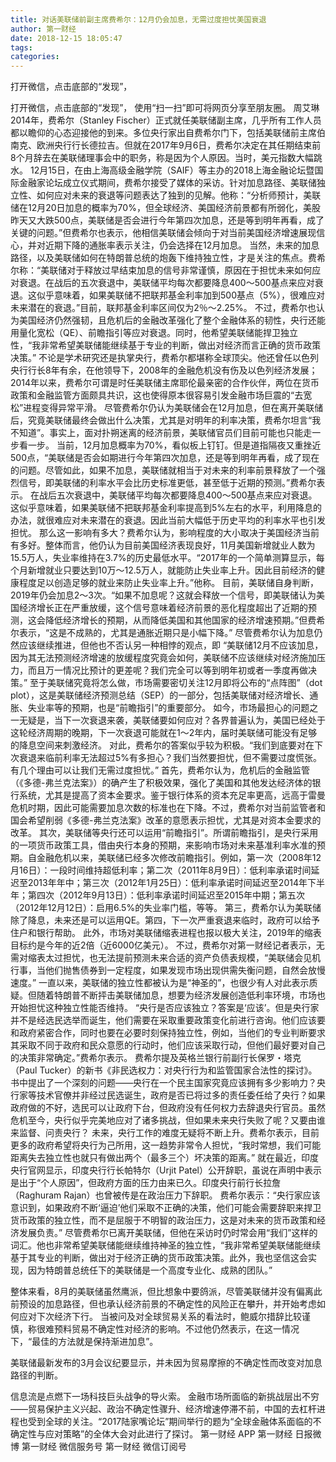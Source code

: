 ```yaml
---
title: 对话美联储前副主席费希尔：12月仍会加息，无需过度担忧美国衰退
author: 第一财经
date: 2018-12-15 18:05:47
tags: 
categories: 
---
```

打开微信，点击底部的“发现”，
<!-- more -->
打开微信，点击底部的“发现”，
使用“扫一扫”即可将网页分享至朋友圈。
周艾琳
2014年，费希尔（Stanley Fischer）正式就任美联储副主席，几乎所有工作人员都以瞻仰的心态迎接他的到来。多位央行家出自费希尔门下，包括美联储前主席伯南克、欧洲央行行长德拉吉。但就在2017年9月6日，费希尔决定在其任期结束前8个月辞去在美联储理事会中的职务，称是因为个人原因。当时，美元指数大幅跳水。
12月15日，在由上海高级金融学院（SAIF）等主办的2018上海金融论坛暨国际金融家论坛成立仪式期间，费希尔接受了媒体的采访。针对加息路径、美联储独立性、如何应对未来的衰退等问题表达了独到的见解。他称：“分析师预计，美联储在12月20日加息的概率为70%，但全球经济、美国经济前景都有所弱化，美股昨天又大跌500点，美联储是否会进行今年第四次加息，还是等到明年再看，成了关键的问题。”但费希尔也表示，他相信美联储会倾向于对当前美国经济增速展现信心，并对近期下降的通胀率表示关注，仍会选择在12月加息。
当然，未来的加息路径，以及美联储如何在特朗普总统的炮轰下维持独立性，才是关注的焦点。费希尔称：“美联储对于释放过早结束加息的信号非常谨慎，原因在于担忧未来如何应对衰退。在战后的五次衰退中，美联储平均每次都要降息400～500基点来应对衰退。这似乎意味着，如果美联储不把联邦基金利率加到500基点（5%），很难应对未来潜在的衰退。”目前，联邦基金利率区间仅为2％～2.25%。
不过，费希尔也认为美国经济仍然强韧，且危机后的金融改革强化了整个金融体系的韧性，央行还能用量化宽松（QE）、前瞻指引等应对衰退。同时，他希望美联储能捍卫独立性，“我非常希望美联储能继续基于专业的判断，做出对经济而言正确的货币政策决策。”
不论是学术研究还是执掌央行，费希尔都堪称全球顶尖。他还曾任以色列央行行长8年有余，在他领导下，2008年的金融危机没有伤及以色列经济发展；2014年以来，费希尔可谓是时任美联储主席耶伦最亲密的合作伙伴，两位在货币政策和金融监管方面颇具共识，这也使得原本很容易引发金融市场巨震的“去宽松”进程变得异常平滑。
尽管费希尔仍认为美联储会在12月加息，但在离开美联储后，究竟美联储最终会做出什么决策，尤其是对明年的利率决策，费希尔坦言“我不知道”。事实上，面对扑朔迷离的经济前景，美联储官员们目前可能也只能走一步看一步。
当前，12月加息概率为70%，看似板上钉钉。但是道指隔夜又重挫近500点，“美联储是否会如期进行今年第四次加息，还是等到明年再看，成了现在的问题。尽管如此，如果不加息，美联储就相当于对未来的利率前景释放了一个强烈信号，即美联储的利率水平会比历史标准更低，甚至低于近期的预测。”费希尔表示。
在战后五次衰退中，美联储平均每次都要降息400～500基点来应对衰退。这似乎意味着，如果美联储不把联邦基金利率提高到5%左右的水平，利用降息的办法，就很难应对未来潜在的衰退。因此当前大幅低于历史平均的利率水平也引发担忧。
那么这一影响有多大？费希尔认为，影响程度的大小取决于美国经济当前有多好。整体而言，他仍认为目前美国经济表现良好，11月美国新增就业人数为15.5万人，失业率维持在3.7%的历史最低水平。“2017年的一个简单测算显示，每个月新增就业只要达到10万～12.5万人，就能防止失业率上升。因此目前经济的健康程度足以创造足够的就业来防止失业率上升。”他称。
目前，美联储自身判断，2019年仍会加息2～3次。“如果不加息呢？这就会释放一个信号，即美联储认为美国经济增长正在严重放缓，这个信号意味着经济前景的恶化程度超出了近期的预测，这会降低经济增长的预期，从而降低美国和其他国家的经济增速预期。”但费希尔表示，“这是不成熟的，尤其是通胀近期只是小幅下降。”
尽管费希尔认为加息仍然应该继续推进，但他也不否认另一种相悖的观点，即 “美联储12月不应该加息，因为其无法预测经济增速的放缓程度究竟会如何，美联储不应该继续对经济施加压力，而且万一情况比预计的更差呢？我们完全可以等到明年初或者一季度再做决策。”
至于美联储究竟将怎么做，市场需要密切关注12月即将公布的“点阵图”（dot plot），这是美联储经济预测总结（SEP）的一部分，包括美联储对经济增长、通胀、失业率等的预期，也是“前瞻指引”的重要部分。
如今，市场最担心的问题之一无疑是，当下一次衰退来袭，美联储要如何应对？各界普遍认为，美国已经处于这轮经济周期的晚期，下一次衰退可能就在1～2年内，届时美联储可能没有足够的降息空间来刺激经济。
对此，费希尔的答案似乎较为积极。“我们到底要对在下次衰退来临前利率无法超过5%有多担心？我们当然要担忧，但不需要过度慌张。有几个理由可以让我们无需过度担忧。”
首先，费希尔认为，危机后的金融监管（《多德-弗兰克法案》）的确产生了积极效果，强化了美国和其他发达经济体的银行系统，尤其是提高了资本金要求。鉴于银行体系的资本充足率更高，远高于雷曼危机时期，因此可能需要加息次数的标准也在下降。不过，费希尔对当前监管者和国会希望削弱《多德-弗兰克法案》改革的意愿表示担忧，尤其是对资本金要求的改革。
其次，美联储等央行还可以运用“前瞻指引”。所谓前瞻指引，是央行采用的一项货币政策工具，借由央行本身的预期，来影响市场对未来基准利率水准的预期。自金融危机以来，美联储已经多次修改前瞻指引。例如，第一次（2008年12月16日）：一段时间维持超低利率；第二次（2011年8月9日）：低利率承诺时间延迟至2013年年中；第三次（2012年1月25日）：低利率承诺时间延迟至2014年下半年；第四次（2012年9月13日）：低利率承诺时间延迟至2015年中期；第五次（2012年12月12日）：启用6.5%的失业率门槛，等等。
第三，费希尔认为美联储除了降息，未来还是可以运用QE。第四，下一次严重衰退来临时，政府可以给予住户和银行帮助。
此外，市场对美联储缩表进程也报以极大关注，2019年的缩表目标约是今年的近2倍（近6000亿美元）。
不过，费希尔对第一财经记者表示，无需对缩表太过担忧，也无法提前预测未来合适的资产负债表规模，“美联储会见机行事，当他们抛售债券到一定程度，如果发现市场出现供需失衡问题，自然会放慢速度。”
一直以来，美联储的独立性都被认为是“神圣的”，也很少有人对此表示质疑。但随着特朗普不断抨击美联储加息，想要为经济发展创造低利率环境，市场也开始担忧这种独立性能否维持。
“央行是否应该独立？答案是‘应该’。但是央行家并不是经选民选举而诞生，他们需要在采取重要政策变化前进行咨询。他们应该要和政府紧密合作，同时也要在必要时刻保持独立性，例如，当他们的专业判断要求其采取不同于政府和民众意愿的行动时，他们应该采取行动，但他们最好要对自己的决策非常确定。”费希尔表示。
费希尔提及英格兰银行前副行长保罗・塔克（Paul Tucker）的新书《非民选权力：对央行行为和监管国家合法性的探讨》。书中提出了一个深刻的问题——央行在一个民主国家究竟应该拥有多少影响力？央行家等技术官僚并非经过民选诞生，政府是否已将过多的责任委任给了央行？如果政府做的不好，选民可以让政府下台，但政府没有任何权力去辞退央行官员。虽然危机至今，央行似乎完美地应对了诸多挑战，但如果未来央行失败了呢？又要由谁来监督、问责央行？
未来，央行工作的难度无疑将不断上升。费希尔表示，目前更多的政府希望将央行为己所用，这一趋势非常令人担忧，“我时常想，我们可能距离失去独立性也就只有做出两个（最多三个）坏决策的距离。”
就在最近，印度央行官网显示，印度央行行长帕特尔（Urjit Patel）公开辞职，虽说在声明中表示是出于“个人原因”，但政府方面的压力由来已久。印度央行前行长拉詹（Raghuram Rajan）也曾被传是在政治压力下辞职。
费希尔表示：“央行家应该意识到，如果政府不断‘逼迫’他们采取不正确的决策，他们可能会需要辞职来捍卫货币政策的独立性，而不是屈服于不明智的政治压力，这是对未来的货币政策和经济发展负责。”
尽管费希尔已离开美联储，但他在采访时仍时常会用“我们”这样的词汇。他也非常希望美联储能继续维持神圣的独立性，“我非常希望美联储能继续基于其专业的判断，做出对于经济正确的货币政策决策。此外，我也坚信这会实现，因为特朗普总统任下的美联储是一个高度专业化、成熟的团队。”
 
 
整体来看，8月的美联储虽然鹰派，但比想象中要鸽派，尽管美联储并没有偏离此前预设的加息路径，但也承认经济前景的不确定性的风险正在攀升，并开始考虑如何应对下次经济下行。
当被问及对全球贸易关系的看法时，鲍威尔措辞比较谨慎，称很难预料贸易不确定性对经济的影响。不过他仍然表示，在这一情况下，“最佳的方法就是保持渐进加息”。
美联储最新发布的3月会议纪要显示，并未因为贸易摩擦的不确定性而改变对加息路径的判断。
信息流是点燃下一场科技巨头战争的导火索。
金融市场所面临的新挑战层出不穷——贸易保护主义兴起、政治不确定性骤升、经济增速停滞不前，中国的去杠杆进程也受到全球的关注。“2017陆家嘴论坛”期间举行的题为“全球金融体系面临的不确定性与应对策略”的全体大会对此进行了探讨。
第一财经
APP
第一财经
日报微博
第一财经
微信服务号
第一财经
微信订阅号
